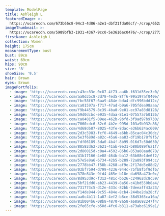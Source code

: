 ```yaml
---
template: ModelPage
title: Ashleigh L
featuredImage: >-
  https://ucarecdn.com/673b66c8-94c3-4d86-a2e1-dbf21fda06cf/-/crop/652x430/0,0/-/preview/
imageThumbnail: >-
  https://ucarecdn.com/5989bfb3-1931-4367-9cc0-5e3616ac0476/-/crop/2772x2899/1136,0/-/preview/
firstName: Ashleigh L
collection: Women
height: 175cm
measurementType: bust
bust: 89cm
waist: 69cm
hips: 90cm
size: '8'
shoeSize: '9.5'
hair: Brown
eyes: Brown
imagePortfolio:
  - image: 'https://ucarecdn.com/c43ec83e-0c87-4f73-aa6b-f631d35ec3c0/'
  - image: 'https://ucarecdn.com/aa0d3bc8-3d78-4ed5-8ff6-99a197af040e/'
  - image: 'https://ucarecdn.com/fbc58f67-6aa9-484e-bda4-dfc996bdd12c/'
  - image: 'https://ucarecdn.com/ca01597a-f717-47ad-b9a6-705fdea98aaa/'
  - image: 'https://ucarecdn.com/f9b44579-8c39-4ba0-9e01-ec97a83d8128/'
  - image: 'https://ucarecdn.com/59d0dcbc-e935-4daa-81e1-07557a7b0126/'
  - image: 'https://ucarecdn.com/ca0401f5-09ee-462b-9bfd-3f9ad97b9730/'
  - image: 'https://ucarecdn.com/7060cdc6-32c6-4b2e-995d-103a9b932c86/'
  - image: 'https://ucarecdn.com/4d68d687-8025-43fe-8dac-e36b624ac609/'
  - image: 'https://ucarecdn.com/2d3c5983-fcf0-4649-a6bb-85cac04c30dc/'
  - image: 'https://ucarecdn.com/5e3f689d-a82c-45a6-aa83-df19b178f9f5/'
  - image: 'https://ucarecdn.com/fdf06189-3da0-4b4f-8b99-016d7c50d630/'
  - image: 'https://ucarecdn.com/88582d62-3621-41ab-9e31-b80b089f6a1f/'
  - image: 'https://ucarecdn.com/2d80015d-c8a4-4502-86b6-853a88aad878/'
  - image: 'https://ucarecdn.com/41b17166-4e08-464b-ba12-63b08e1de6f2/'
  - image: 'https://ucarecdn.com/57e5e9a6-6734-42b5-b289-72a893f094cc/'
  - image: 'https://ucarecdn.com/2778bb47-f58b-4268-af9e-2f17dd5e88d2/'
  - image: 'https://ucarecdn.com/03bf7b94-d799-4236-944c-75fb8f5f9df6/'
  - image: 'https://ucarecdn.com/378e843e-9fd4-465e-b18e-da698a473e0c/'
  - image: 'https://ucarecdn.com/8d953d9c-f312-481c-b526-c24962dc8c59/'
  - image: 'https://ucarecdn.com/5bf21dd0-ab23-4439-8a56-c41bd550b8a4/'
  - image: 'https://ucarecdn.com/731773c5-d12e-433c-82bb-7deeaff43a23/'
  - image: 'https://ucarecdn.com/f14de944-9c55-484e-8cb4-244be2da28cf/'
  - image: 'https://ucarecdn.com/aa6c4b11-1a07-4ef2-b8ce-38d5365ca16a/'
  - image: 'https://ucarecdn.com/81b004b6-08b8-4870-8a58-a68a692247f4/'
  - image: 'https://ucarecdn.com/2fe65cfe-b50d-4fc6-b311-a73abc6199e1/'
---
```


